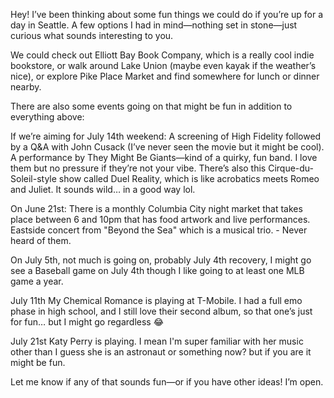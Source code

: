 Hey!
I’ve been thinking about some fun things we could do if you’re up for a day in Seattle. A few options I had in mind—nothing set in stone—just curious what sounds interesting to you.

We could check out Elliott Bay Book Company, which is a really cool indie bookstore, or walk around Lake Union (maybe even kayak if the weather’s nice), or explore Pike Place Market and find somewhere for lunch or dinner nearby.

There are also some events going on that might be fun in addition to everything above:

If we’re aiming for July 14th weekend:
A screening of High Fidelity followed by a Q&A with John Cusack (I’ve never seen the movie but it might be cool).
A performance by They Might Be Giants—kind of a quirky, fun band. I love them but no pressure if they’re not your vibe.
There’s also this Cirque-du-Soleil-style show called Duel Reality, which is like acrobatics meets Romeo and Juliet. It sounds wild… in a good way lol.

On June 21st:
There is a monthly Columbia City night market that takes place between 6 and 10pm that has food artwork and live performances.
Eastside concert from "Beyond the Sea" which is a musical trio. - Never heard of them.

On July 5th, not much is going on, probably July 4th recovery, I might go see a Baseball game on July 4th though I like going to at least one MLB game a year.

July 11th
My Chemical Romance is playing at T-Mobile. I had a full emo phase in high school, and I still love their second album, so that one’s just for fun… but I might go regardless 😂

July 21st
Katy Perry is playing. I mean I'm super familiar with her music other than I guess she is an astronaut or something now? but if you are it might be fun.


Let me know if any of that sounds fun—or if you have other ideas! I’m open.
